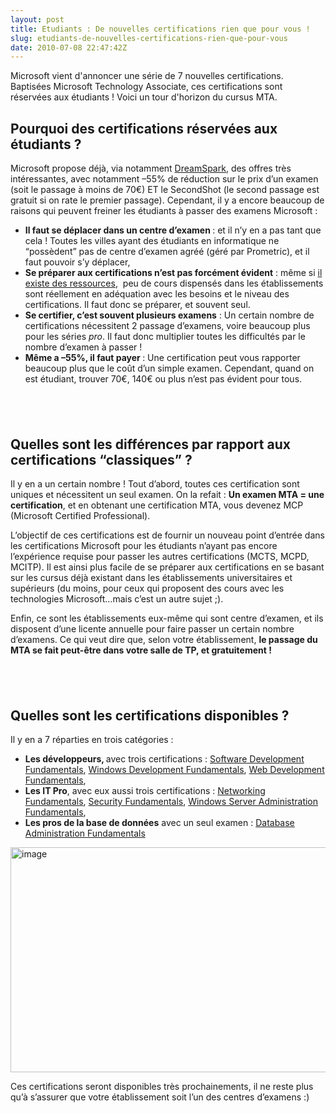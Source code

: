 ```yaml
---
layout: post
title: Etudiants : De nouvelles certifications rien que pour vous !
slug: etudiants-de-nouvelles-certifications-rien-que-pour-vous
date: 2010-07-08 22:47:42Z
---
```


<p>Microsoft vient d'annoncer une série de 7 nouvelles certifications. Baptisées Microsoft Technology Associate, ces certifications sont réservées aux étudiants ! Voici un tour d'horizon du cursus MTA.</p>  <h2>Pourquoi des certifications réservées aux étudiants ?</h2>  <p>Microsoft propose déjà, via notamment <a href="http://www.dreamspark.com">DreamSpark</a>, des offres très intéressantes, avec notamment –55% de réduction sur le prix d’un examen (soit le passage à moins de 70€) ET le SecondShot (le second passage est gratuit si on rate le premier passage). Cependant, il y a encore beaucoup de raisons qui peuvent freiner les étudiants à passer des examens Microsoft : </p>  <ul>   <li><strong>Il faut se déplacer dans un centre d’examen </strong>: et il n’y en a pas tant que cela ! Toutes les villes ayant des étudiants en informatique ne “possèdent” pas de centre d’examen agréé (géré par Prometric), et il faut pouvoir s’y déplacer,</li>    <li><strong>Se préparer aux certifications n’est pas forcément évident</strong> : même si <a href="http://blog.christophermaneu.fr/2009/09/how-ive-used-microsoft-learning-resources-to-push-my-knowledge-to-a-new-level/">il existe des ressources</a>,&#160; peu de cours dispensés dans les établissements sont réellement en adéquation avec les besoins et le niveau des certifications. Il faut donc se préparer, et souvent seul.</li>    <li><strong>Se certifier, c’est souvent plusieurs examens</strong> : Un certain nombre de certifications nécessitent 2 passage d’examens, voire beaucoup plus pour les séries <em>pro</em>. Il faut donc multiplier toutes les difficultés par le nombre d’examen à passer !</li>    <li><strong>Même a –55%, il faut payer </strong>: Une certification peut vous rapporter beaucoup plus que le coût d’un simple examen. Cependant, quand on est étudiant, trouver 70€, 140€ ou plus n’est pas évident pour tous.</li> </ul>  <h2>&#160;</h2>  <h2>Quelles sont les différences par rapport aux certifications “classiques” ?</h2>  <p>Il y en a un certain nombre ! Tout d’abord, toutes ces certification sont uniques et nécessitent un seul examen. On la refait : <strong>Un examen MTA = une certification</strong>, et en obtenant une certification MTA, vous devenez MCP (Microsoft Certified Professional). </p>  <p>L’objectif de ces certifications est de fournir un nouveau point d’entrée dans les certifications Microsoft pour les étudiants n’ayant pas encore l’expérience requise pour passer les autres certifications (MCTS, MCPD, MCITP). Il est ainsi plus facile de se préparer aux certifications en se basant sur les cursus déjà existant dans les établissements universitaires et supérieurs (du moins, pour ceux qui proposent des cours avec les technologies Microsoft…mais c’est un autre sujet ;).</p>  <p>Enfin, ce sont les établissements eux-même qui sont centre d’examen, et ils disposent d’une licente annuelle pour faire passer un certain nombre d’examens. Ce qui veut dire que, selon votre établissement, <strong>le passage du MTA se fait peut-être dans votre salle de TP, et gratuitement !</strong></p>  <h2>&#160;</h2>  <h2>Quelles sont les certifications disponibles ?</h2>  <p>Il y en a 7 réparties en trois catégories : </p>  <ul>   <li><strong>Les développeurs, </strong>avec trois certifications : <a href="http://www.microsoft.com/learning/en/us/exam.aspx?ID=98-361&amp;locale=en-us">Software Development Fundamentals</a>, <a href="http://www.microsoft.com/learning/en/us/exam.aspx?ID=98-362&amp;locale=en-us">Windows Development Fundamentals</a>, <a href="http://www.microsoft.com/learning/en/us/exam.aspx?ID=98-363&amp;locale=en-us">Web Development Fundamentals</a>,</li>    <li><strong>Les IT Pro</strong>, avec eux aussi trois certifications : <a href="http://www.microsoft.com/learning/en/us/exam.aspx?ID=98-366&amp;locale=en-us">Networking Fundamentals</a>, <a href="http://www.microsoft.com/learning/en/us/exam.aspx?ID=98-367&amp;locale=en-us">Security Fundamentals</a>, <a href="http://www.microsoft.com/learning/en/us/exam.aspx?ID=98-365&amp;locale=en-us">Windows Server Administration Fundamentals</a>, </li>    <li><strong>Les pros de la base de données</strong> avec un seul examen : <a href="http://www.microsoft.com/learning/en/us/exam.aspx?ID=98-364&amp;locale=en-us">Database Administration Fundamentals</a></li> </ul>  <p><a href="http://blog.maneu.net/wp-content/uploads/2010/07/image.png"><img style="border-bottom: 0px; border-left: 0px; display: block; float: none; margin-left: auto; border-top: 0px; margin-right: auto; border-right: 0px" title="image" border="0" alt="image" src="http://blog.maneu.net/wp-content/uploads/2010/07/image_thumb.png" width="550" height="360" /></a></p>  <p> Ces certifications seront disponibles très prochainements, il ne reste plus qu’à s’assurer que votre établissement soit l’un des centres d’examens :)</p>
